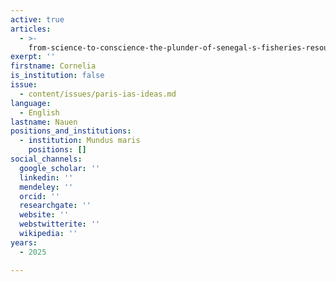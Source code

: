```yaml
---
active: true
articles:
  - >-
    from-science-to-conscience-the-plunder-of-senegal-s-fisheries-resources-or-europe-s-role-in-the-making-of-a-migration-crisis
exerpt: ''
firstname: Cornelia
is_institution: false
issue:
  - content/issues/paris-ias-ideas.md
language:
  - English
lastname: Nauen
positions_and_institutions:
  - institution: Mundus maris
    positions: []
social_channels:
  google_scholar: ''
  linkedin: ''
  mendeley: ''
  orcid: ''
  researchgate: ''
  website: ''
  webstwitterite: ''
  wikipedia: ''
years:
  - 2025

---
```

